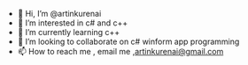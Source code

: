 - 👋 Hi, I’m @artinkurenai
- 👀 I’m interested in c# and c++
- 🌱 I’m currently learning c++
- 💞️ I’m looking to collaborate on c# winform app programming
- 📫 How to reach me , email me ,artinkurenai@gmail.com

<!---
artinkurenai/artinkurenai is a ✨ special ✨ repository because its `README.md` (this file) appears on your GitHub profile.
You can click the Preview link to take a look at your changes.
--->
